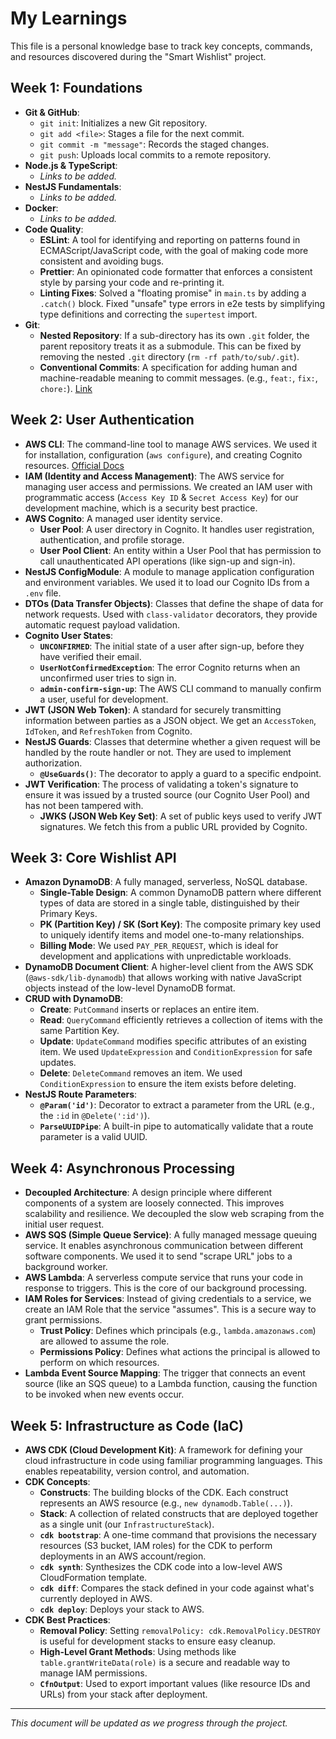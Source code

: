 # My Learnings

This file is a personal knowledge base to track key concepts, commands, and resources discovered during the "Smart Wishlist" project.

## Week 1: Foundations

- **Git & GitHub**:
  - `git init`: Initializes a new Git repository.
  - `git add <file>`: Stages a file for the next commit.
  - `git commit -m "message"`: Records the staged changes.
  - `git push`: Uploads local commits to a remote repository.
- **Node.js & TypeScript**:
  - *Links to be added.*
- **NestJS Fundamentals**:
  - *Links to be added.*
- **Docker**:
  - *Links to be added.*
- **Code Quality**:
  - **ESLint**: A tool for identifying and reporting on patterns found in ECMAScript/JavaScript code, with the goal of making code more consistent and avoiding bugs.
  - **Prettier**: An opinionated code formatter that enforces a consistent style by parsing your code and re-printing it.
  - **Linting Fixes**: Solved a "floating promise" in `main.ts` by adding a `.catch()` block. Fixed "unsafe" type errors in e2e tests by simplifying type definitions and correcting the `supertest` import.
- **Git**:
  - **Nested Repository**: If a sub-directory has its own `.git` folder, the parent repository treats it as a submodule. This can be fixed by removing the nested `.git` directory (`rm -rf path/to/sub/.git`).
  - **Conventional Commits**: A specification for adding human and machine-readable meaning to commit messages. (e.g., `feat:`, `fix:`, `chore:`). [Link](https://www.conventionalcommits.org/)

## Week 2: User Authentication

- **AWS CLI**: The command-line tool to manage AWS services. We used it for installation, configuration (`aws configure`), and creating Cognito resources. [Official Docs](https://aws.amazon.com/cli/)
- **IAM (Identity and Access Management)**: The AWS service for managing user access and permissions. We created an IAM user with programmatic access (`Access Key ID` & `Secret Access Key`) for our development machine, which is a security best practice.
- **AWS Cognito**: A managed user identity service.
  - **User Pool**: A user directory in Cognito. It handles user registration, authentication, and profile storage.
  - **User Pool Client**: An entity within a User Pool that has permission to call unauthenticated API operations (like sign-up and sign-in).
- **NestJS ConfigModule**: A module to manage application configuration and environment variables. We used it to load our Cognito IDs from a `.env` file.
- **DTOs (Data Transfer Objects)**: Classes that define the shape of data for network requests. Used with `class-validator` decorators, they provide automatic request payload validation.
- **Cognito User States**:
  - **`UNCONFIRMED`**: The initial state of a user after sign-up, before they have verified their email.
  - **`UserNotConfirmedException`**: The error Cognito returns when an unconfirmed user tries to sign in.
  - **`admin-confirm-sign-up`**: The AWS CLI command to manually confirm a user, useful for development.
- **JWT (JSON Web Token)**: A standard for securely transmitting information between parties as a JSON object. We get an `AccessToken`, `IdToken`, and `RefreshToken` from Cognito.
- **NestJS Guards**: Classes that determine whether a given request will be handled by the route handler or not. They are used to implement authorization.
  - **`@UseGuards()`**: The decorator to apply a guard to a specific endpoint.
- **JWT Verification**: The process of validating a token's signature to ensure it was issued by a trusted source (our Cognito User Pool) and has not been tampered with.
  - **JWKS (JSON Web Key Set)**: A set of public keys used to verify JWT signatures. We fetch this from a public URL provided by Cognito.

## Week 3: Core Wishlist API

- **Amazon DynamoDB**: A fully managed, serverless, NoSQL database.
  - **Single-Table Design**: A common DynamoDB pattern where different types of data are stored in a single table, distinguished by their Primary Keys.
  - **PK (Partition Key) / SK (Sort Key)**: The composite primary key used to uniquely identify items and model one-to-many relationships.
  - **Billing Mode**: We used `PAY_PER_REQUEST`, which is ideal for development and applications with unpredictable workloads.
- **DynamoDB Document Client**: A higher-level client from the AWS SDK (`@aws-sdk/lib-dynamodb`) that allows working with native JavaScript objects instead of the low-level DynamoDB format.
- **CRUD with DynamoDB**:
  - **Create**: `PutCommand` inserts or replaces an entire item.
  - **Read**: `QueryCommand` efficiently retrieves a collection of items with the same Partition Key.
  - **Update**: `UpdateCommand` modifies specific attributes of an existing item. We used `UpdateExpression` and `ConditionExpression` for safe updates.
  - **Delete**: `DeleteCommand` removes an item. We used `ConditionExpression` to ensure the item exists before deleting.
- **NestJS Route Parameters**:
  - **`@Param('id')`**: Decorator to extract a parameter from the URL (e.g., the `:id` in `@Delete(':id')`).
  - **`ParseUUIDPipe`**: A built-in pipe to automatically validate that a route parameter is a valid UUID.

## Week 4: Asynchronous Processing

- **Decoupled Architecture**: A design principle where different components of a system are loosely connected. This improves scalability and resilience. We decoupled the slow web scraping from the initial user request.
- **AWS SQS (Simple Queue Service)**: A fully managed message queuing service. It enables asynchronous communication between different software components. We used it to send "scrape URL" jobs to a background worker.
- **AWS Lambda**: A serverless compute service that runs your code in response to triggers. This is the core of our background processing.
- **IAM Roles for Services**: Instead of giving credentials to a service, we create an IAM Role that the service "assumes". This is a secure way to grant permissions.
  - **Trust Policy**: Defines which principals (e.g., `lambda.amazonaws.com`) are allowed to assume the role.
  - **Permissions Policy**: Defines what actions the principal is allowed to perform on which resources.
- **Lambda Event Source Mapping**: The trigger that connects an event source (like an SQS queue) to a Lambda function, causing the function to be invoked when new events occur.

## Week 5: Infrastructure as Code (IaC)

- **AWS CDK (Cloud Development Kit)**: A framework for defining your cloud infrastructure in code using familiar programming languages. This enables repeatability, version control, and automation.
- **CDK Concepts**:
  - **Constructs**: The building blocks of the CDK. Each construct represents an AWS resource (e.g., `new dynamodb.Table(...)`).
  - **Stack**: A collection of related constructs that are deployed together as a single unit (our `InfrastructureStack`).
  - **`cdk bootstrap`**: A one-time command that provisions the necessary resources (S3 bucket, IAM roles) for the CDK to perform deployments in an AWS account/region.
  - **`cdk synth`**: Synthesizes the CDK code into a low-level AWS CloudFormation template.
  - **`cdk diff`**: Compares the stack defined in your code against what's currently deployed in AWS.
  - **`cdk deploy`**: Deploys your stack to AWS.
- **CDK Best Practices**:
  - **Removal Policy**: Setting `removalPolicy: cdk.RemovalPolicy.DESTROY` is useful for development stacks to ensure easy cleanup.
  - **High-Level Grant Methods**: Using methods like `table.grantWriteData(role)` is a secure and readable way to manage IAM permissions.
  - **`CfnOutput`**: Used to export important values (like resource IDs and URLs) from your stack after deployment.

---
*This document will be updated as we progress through the project.*
